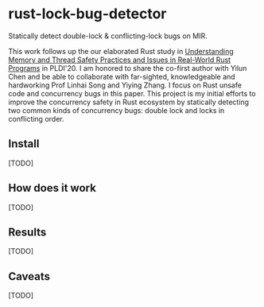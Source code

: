 # rust-lock-bug-detector
Statically detect double-lock &amp; conflicting-lock bugs on MIR.

This work follows up the our elaborated Rust study in [Understanding Memory and Thread Safety Practices and Issues in Real-World Rust Programs](https://songlh.github.io/paper/rust-study.pdf) in PLDI'20.
I am honored to share the co-first author with Yilun Chen and be able to collaborate with far-sighted, knowledgeable and hardworking Prof Linhai Song and Yiying Zhang. 
I focus on Rust unsafe code and concurrency bugs in this paper.
This project is my initial efforts to improve the concurrency safety in Rust ecosystem by statically detecting two common kinds of concurrency bugs: 
double lock and locks in conflicting order.

## Install
[TODO]

## How does it work
[TODO]

## Results
[TODO]

## Caveats
[TODO]
